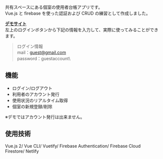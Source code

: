 共有スペースにある個室の使用者台帳アプリです。\
Vue.js と firebase を使った認証および CRUD の練習として作成しました。

[**デモサイト**](https://room-status.netlify.app/)\
左上のログインボタンから下記の情報を入力して、実際に使ってみることができます。

> ログイン情報\
> mail：guest@gmail.com\
> password：guestaccount\

## 機能

- ログイン/ログアウト
- 利用者のアカウント発行
- 使用状況のリアルタイム取得
- 個室の新規登録/削除

※デモではアカウント発行は出来ません。

## 使用技術

Vue.js 2/ Vue CLI/ Vuetify/ Firebase Authentication/ Firebase Cloud Firestore/ Netlify

